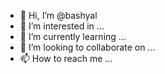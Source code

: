 - 👋 Hi, I’m @bashyal
- 👀 I’m interested in ...
- 🌱 I’m currently learning ...
- 💞️ I’m looking to collaborate on ...
- 📫 How to reach me ...

<!---
bashyal/bashyal is a ✨ special ✨ repository because its `README.md` (this file) appears on your GitHub profile.
You can click the Preview link to take a look at your changes.
--->
